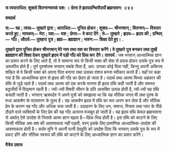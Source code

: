**स त्वयाराधित: शुक्लो वितन्वन्मामकं यश: ।** **छेत्ता ते हृदयग्रन्थिमौदर्यो ब्रह्मभावन: ॥ ४॥** 

**शब्दार्थ** 

**स:—** **वह** **; त्वया—** **तुश्हारे द्वारा** **; आराधित:—** **पूजित होकर** **; शुक्ल:—** **श्रीभगवान्** **; वितन्वन्—** **विस्तार करते हुए** **;** **मामकम्—** **मेरा** **; यश:—** **यश** **; छेत्ता—** **वे काट देंगे** **; ते—** **तुश्हारे** **; हृदय—** **हृदय की** **; ग्रन्थिम्—** **गाँठ** **; औदर्य:—** **तुश्हारा** **पुत्र** **; ब्रह्म—** **ब्रह्मज्ञान** **; भावन:—** **शिक्षा देते हुए।** **.** 

**तुश्हारे द्वारा पूजित होकर श्रीभगवान् मेरे नाम तथा यश का विस्तार करेंगे। वे तुश्हारे** **पुत्र बनकर तथा तुश्हें ब्रह्मज्ञान की शिक्षा देकर तुश्हारे हृदय में पड़ी गाँठ को छिन्न कर** **देंगे।** **तात्पर्य :** जब भगवान् आध्यात्मिक ज्ञान का प्रसार करने के लिए आते हैं, तो वे सामान्य रूप से किसी भक्त की सेवा से प्रसन्न होकर उसके पुत्र रूप में अवतरित होते हैं। पूर्ण पुरुषोत्तम भगवान् सबके पिता हैं, अत: उनका कोई पिता नहीं, किन्तु अपनी अचिन्त्य शकि्त से वे किसी भक्त को अपना पिता बनाना तथा उसका वंशज बनना स्वीकार करते हैं। यहाँ पर कहा गया है कि आध्यात्मिक ज्ञान से हृदय की गाँठ का छेदन हो जाता है। पदार्थ तथा आत्मा मिथ्या अहंकार की ग्रंथि से जुड़े रहते हैं। पदार्थ तथा आत्मा को एक करके मानना ही हृदय ग्रंथि कही जाती है और समस्त बद्धजीवों में विद्यमान रहती है। ज्यों-ज्यों विषयी जीवन के प्रति आसक्ति उत्पन्न होती है, त्यों-त्यों यह ग्रंथि कसती जाती है। भगवान् ऋषभदेव ने अपने पुत्रों को समझाया था कि यह भौतिक जगत षी तथा पुरुष के मध्य आकर्षण के वातावरण के तुल्य है। यह आकर्षण हृदय में ग्रंथि का रूप धारण कर लेता है और भौतिक प्रेम के कारण यह गाँठ और अधिक कस जाती है। उदाहरण के लिए धन, समाज, मित्रता तथा प्यार के पीछे दौडऩे वाले व्यक्तियों के लिए प्रेम की यह गाँठ अत्यन्त मजबूत हो जाती है। यह हृदय ग्रंथि केवल ब्रह्मभावना से अर्थात् ऐसे उपदेश से जिससे आत्म-ज्ञान बढ़ता है—छिन्न-भिन्न होती है। इस ग्रंथि को काटने के लिए किसी भौतिक अष-शष की आवश्यकता नहीं पड़ती, वरन् इसके लिए प्रामाणिक आध्यात्मिक-उपदेश की आवश्यकता होती है। कर्दम मुनि ने अपनी पत्नी देवहूति को उपदेश दिया कि भगवान् उसके पुत्र के रूप में प्रकट होंगे और भौतिक स्वरूप की ग्रंथि को काटने के लिए आध्यात्मिक ज्ञान का प्रसार करेंगे।  

**मैत्रेय उवाच** 